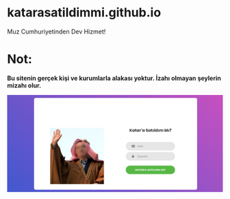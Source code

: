 # katarasatildimmi.github.io
Muz Cumhuriyetinden Dev Hizmet!
# Not: 
**Bu sitenin gerçek kişi ve kurumlarla alakası yoktur. İzahı olmayan şeylerin mizahı olur.**

![alt text](https://github.com/Turkmen48/katarasatildimmi/blob/main/ss1.png?raw=true)


